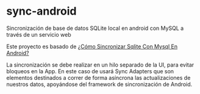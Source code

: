 # sync-android
Sincronización de base de datos SQLite local en android con MySQL a través de un servicio web

Este proyecto es basado de [¿Cómo Sincronizar Sqlite Con Mysql En Android?](http://www.hermosaprogramacion.com/2015/07/como-sincronizar-sqlite-con-mysql-en-android/)

La sincronización se debe realizar en un hilo separado de la UI, para evitar bloqueos en la App.
En este caso de usará Sync Adapters que son elementos destinados a correr de forma asíncrona las actualizaciones de nuestros datos, apoyándose del framework de sincronización de Android.
